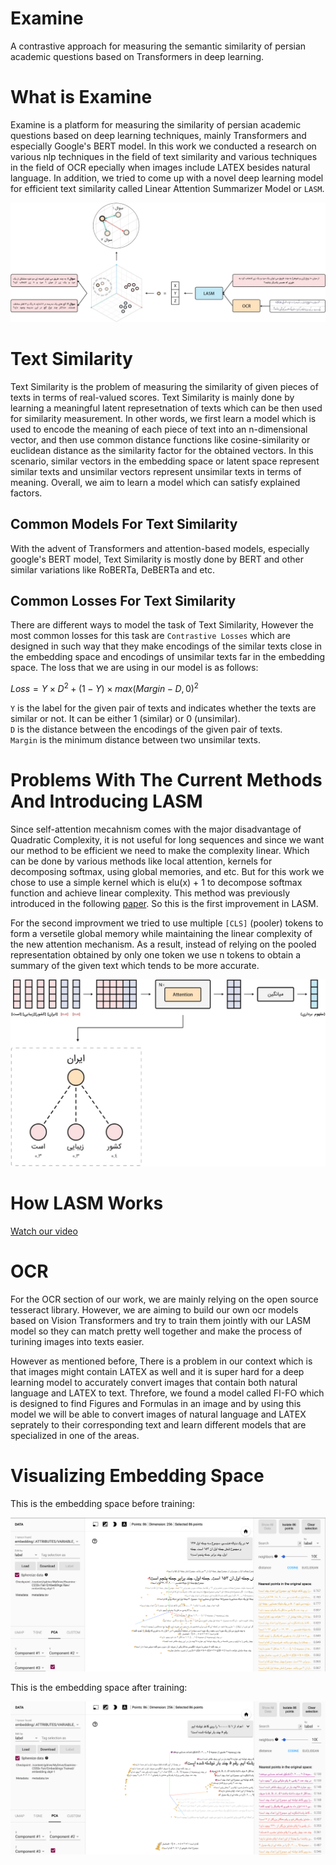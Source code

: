 # Examine
A contrastive approach for measuring the semantic similarity of persian academic questions based on Transformers in deep learning.

# What is Examine
Examine is a platform for measuring the similarity of persian academic questions based on deep learning techniques, mainly Transformers and especially Google's BERT model. In this work we conducted a research on various nlp techniques in the field of text similarity and various techniques in the field of OCR epecially when images include LATEX besides natural language. In addition, we tried to come up with a novel deep learning model for efficient text similarity called Linear Attention Summarizer Model or `LASM`.

![](https://github.com/mohammadmahdinoori/Examine/blob/main/Images/Examine%20Main%20Figure.jpg?raw=true)

# Text Similarity
Text Similarity is the problem of measuring the similarity of given pieces of texts in terms of real-valued scores. Text Similarity is mainly done by learning a meaningful latent represetnation of texts which can be then used for similarity measurement. In other words, we first learn a model which is used to encode the meaning of each piece of text into an n-dimensional vector, and then use common distance functions like cosine-similarity or euclidean distance as the similarity factor for the obtained vectors. In this scenario, similar vectors in the embedding space or latent space represent similar texts and unsimilar vectors represent unsimilar texts in terms of meaning. Overall, we aim to learn a model which can satisfy explained factors.

## Common Models For Text Similarity
With the advent of Transformers and attention-based models, especially google's BERT model, Text Similarity is mostly done by BERT and other similar variations like RoBERTa, DeBERTa and etc. 

## Common Losses For Text Similarity

There are different ways to model the task of Text Similarity, However the most common losses for this task are `Contrastive Losses` which are designed in such way that they make encodings of the similar texts close in the embedding space and encodings of unsimilar texts far in the embedding space. The loss that we are using in our model is as follows:

$Loss = Y \times D^2 + (1 - Y) \times max(Margin - D, 0)^2$

`Y` is the label for the given pair of texts and indicates whether the texts are similar or not. It can be either 1 (similar) or 0 (unsimilar).
<br/>
`D` is the distance between the encodings of the given pair of texts. 
<br/>
`Margin` is the minimum distance between two unsimilar texts. 

# Problems With The Current Methods And Introducing LASM
Since self-attention mecahnism comes with the major disadvantage of Quadratic Complexity, it is not useful for long sequences and since we want our method to be efficient we need to make the complexity linear. Which can be done by various methods like local attention, kernels for decomposing softmax, using global memories, and etc. But for this work we chose to use a simple kernel which is elu(x) + 1 to decompose softmax function and achieve linear complexity. This method was previously introduced in the following [paper](https://arxiv.org/abs/2006.16236). So this is the first improvement in LASM.

For the second improvment we tried to use multiple `[CLS]` (pooler) tokens to form a versetile global memory while maintaining the linear complexity of the new attention mechanism. As a result, instead of relying on the pooled representation obtained by only one token we use n tokens to obtain a summary of the given text which tends to be more accurate.

![](https://github.com/mohammadmahdinoori/Examine/blob/main/Images/LASM%20Main%20Figure.jpg?raw=true)

# How LASM Works

[Watch our video](https://drive.google.com/file/d/1PWQMLPVo9dh3sam2lc8YEeaIAH6SRqYF/view?usp=sharing)

# OCR
For the OCR section of our work, we are mainly relying on the open source tesseract library. However, we are aiming to build our own ocr models based on Vision Transformers and try to train them jointly with our LASM model so they can match pretty well together and make the process of turining images into texts easier.

However as mentioned before, There is a problem in our context which is that images might contain LATEX as well and it is super hard for a deep learning model to accurately convert images that contain both natural language and LATEX to text. Threfore, we found a model called FI-FO which is designed to find Figures and Formulas in an image and by using this model we will be able to convert images of natural language and LATEX seprately to their corresponding text and learn different models that are specialized in one of the areas.

# Visualizing Embedding Space

This is the embedding space before training:

![](https://github.com/mohammadmahdinoori/Examine/blob/main/Images/Embeddings%20Before%20Training.png?raw=true)

This is the embedding space after training:

![](https://github.com/mohammadmahdinoori/Examine/blob/main/Images/Embeddings%20After%20Training.png?raw=true)
